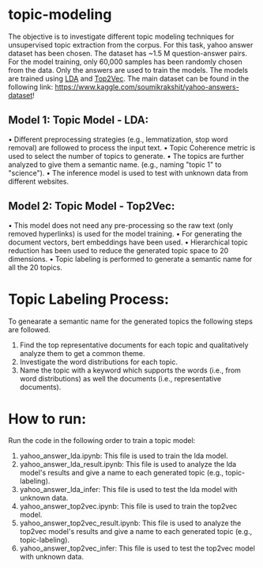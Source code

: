 # topic-modeling
The objective is to investigate different topic modeling techniques for unsupervised topic extraction from the corpus. For this task, yahoo answer dataset has been chosen. The dataset has ~1.5 M question-answer pairs. For the model training, only 60,000 samples has been randomly chosen from the data. Only the answers are used to train the models. The models are trained using [LDA](https://www.jmlr.org/papers/volume3/blei03a/blei03a.pdf?TB_iframe=true&width=370.8&height=658.8) and [Top2Vec](https://arxiv.org/abs/2008.09470). The main dataset can be found in the following link:
https://www.kaggle.com/soumikrakshit/yahoo-answers-dataset!

## Model 1: Topic Model - LDA: 
• Different preprocessing strategies (e.g., lemmatization, stop word removal) are followed to process the input text.
• Topic Coherence metric is used to select the number of topics to generate.
• The topics are further analyzed to give them a semantic name. (e.g., naming "topic 1" to "science").
• The inference model is used to test with unknown data from different websites. 

## Model 2: Topic Model - Top2Vec:
• This model does not need any pre-processing so the raw text (only removed hyperlinks) is used for the model training.
• For generating the document vectors, bert embeddings have been used.
• Hierarchical topic reduction has been used to reduce the generated topic space to 20 dimensions.
• Topic labeling is performed to generate a semantic name for all the 20 topics.


# Topic Labeling Process:
To genearate a semantic name for the generated topics the following steps are followed.

1. Find the top representative documents for each topic and qualitatively analyze them to get a common theme.
2. Investigate the word distributions for each topic.
3. Name the topic with a keyword which supports the words (i.e., from word distributions) as well the documents (i.e., representative documents).

# How to run:
Run the code in the following order to train a topic model: 

1. yahoo_answer_lda.ipynb: This file is used to train the lda model.
2. yahoo_answer_lda_result.ipynb: This file is used to analyze the lda model's results and give a name to each generated topic (e.g., topic-labeling).
3. yahoo_answer_lda_infer: This file is used to test the lda model with unknown data.
4. yahoo_answer_top2vec.ipynb: This file is used to train the top2vec model.
5. yahoo_answer_top2vec_result.ipynb: This file is used to analyze the top2vec model's results and give a name to each generated topic (e.g., topic-labeling).
6. yahoo_answer_top2vec_infer: This file is used to test the top2vec model with unknown data.
